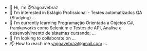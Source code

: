 - 👋 Hi, I’m @Yagoavebraz
- 👀 I’m interested in Estágio Profissional - Testes automatizados QA (Studying) ...
- 🌱 I’m currently learning Programação Orientada a Objetos C#, framkeworks como Selenium e Testes de API, Analise e desenvolvimento de sistemas cursando; ...
- 💞️ I’m looking to collaborate on  ...
- 📫 How to reach me yagoavebraz@gmail.com ...

<!---
Yagoavebraz/Yagoavebraz is a ✨ special ✨ repository because its `README.md` (this file) appears on your GitHub profile.
You can click the Preview link to take a look at your changes.
--->
